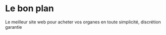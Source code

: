 # Le bon plan

Le meilleur site web pour acheter vos organes en toute simplicité, discrétion garantie
